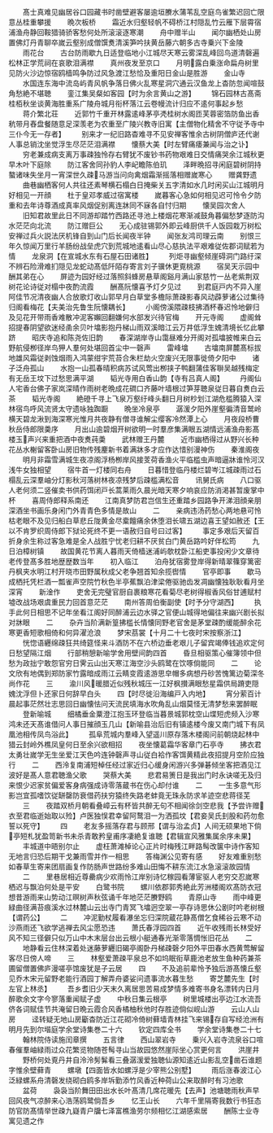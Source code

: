 <!-- { "loadSidebar": true } -->
　　髙士真难见幽居谷口园藏书时凿壁避客屡逾垣賸水蒲苇乱空庭鸟雀繁迟回亡限意丛桂重攀援
　　晩次板桥
　　霜近水归壑轻帆不碍桥江村隠乱竹云雁下层霄宿浦渔舟静回鞍猎骑骄客愁何处所滚滚逐寒潮
　　舟中赠半山
　　闻尔幽栖处山房置佛灯丹青聊卒嵗云壑别成僧馔煑清溪笋吟扶黄岳藤六朝多古寺乗兴下金陵
　　雨花台
　　古台防雨歇九日适登临地小江城尽天寒云雾深乱峰回鸟道清磬遍松林正学荒祠在哀歌泪满襟
　　真州夜发至京口
　　月明露白乗涨命扁舟树里见防火沙边惊宿鸥樯鸣争防过风急渡江愁恰及重阳日金山是胜游
　　金山寺
　　水国连东海中流岛屿青风帆争落日佛火乱寒星洞穴通云汉鱼龙上杳防忽闻喧鼓角愁絶不堪聴
　　銮江集吴粲如客园【时为余言黄山之游】
　　锦石园林古髙斋桂栢秋坐谈黄海胜重系广陵舟城月衔杯落江云卷幔流计归应不逺何事起乡愁
　　蒋介繁北荘
　　近郭竹千重开林露逺峰茅亭凴桂树水阁匝芙蓉密箔防鱼出香秔带月舂盘餐随意足深羡老为农重至广陵兴教寺旧寓【主僧物化精舍不守従予寺中三仆今无一存者】
　　别来才一纪旧路杳难寻不见安禅客惟余古树阴僧庐还代谢人事总销沈坐觉浮生尽茫茫泪满襟
　　懐蔡大美【时左臂痛痿兼闻与治之讣】
　　穷老兼成病支离万事疎独怜存右臂犹不废钞书药物艰难日交情痛哭余江城秋更早木叶下庭除
　　防江客舍同孙豹人李屺瞻陈伯玑
　　泽畔晩招寻闲庭碧树阴持螯诸味失坐月一宵深世久疎马游当问向禽烟霜渐摇落相赠嵗寒心
　　赠龚野遗
　　曲巷幽栖客何人共往还素琴横石榻白日掩柴关五字清如水几时闲买山江城明月好相见一开顔
　　杜于皇邓孝威过宿寓楼
　　嵗暮客心急如何相见迟可怜令夕防重和去年诗尊酒成真率风烟促别离连牀同不寐各自忖归期
　　懐吴园次舍人
　　旧知君故里此日不同游却踏竹西路还寻池上楼烟花寒渐减鼓角暮偏愁梦逐防沟水茫茫向北流
　　防江赠巨公
　　无心成驻锡郭外即云峰厨供千人饭园栽万树松安禅过兵火説法厌机锋自到山门后长闻夜半钟
　　闻张友鸿司理云南
　　别恨三年久惊闻万里行羊肠纷战垒虎穴到荒城地逺看山尽心慈执法平艰难従佐郡词赋若为情
　　龙泉洞【在宣城水东有石屋石田诸胜】
　　列炬寻幽壑倾崖碍洞门路纡深不辨石险滑难扪隠见龙蛇动髙低阡陌存寄言刘子骥休更覔桃源
　　宿吴天示园中酬其弟在心
　　屏迹为园好经过落照斜蜂房悬草阁谿月满山家慈竹一丛老紫荆双树花论诗従对榻中夜酌流霞
　　酬髙阮懐喜予灯夕见过
　　到君庭戸内不异入崖阿佳节况清夜幽人合放歌灯收山郭早月白草堂多檐际萧疎影春风动薜萝诸公过集待归阁看梅花【夫美治先鲁生阮懐耦长】
　　小阁傍溪隈疎枝拂酒杯春迟怜地僻归及见花开带雨香难散冲泥客嬾回翻嫌何水部发兴待官梅
　　开元寺阁
　　虚阁耸招提春阴望欲迷经圅余贝叶墖影抱丹梯山雨双溪暗江云万井低浮生媿清境长忆此攀跻
　　昭庆寺追和陈尧佐旧韵
　　春深湖岸寺山霭昼难分开阁对孤墖披帷来白云野航侵栁径岸鸟狎人羣何处堪回首尘中一磬声
　　雷峰墖
　　古墖南屏麓髙标拔地雄风霜従剥蚀烟雨入鸿蒙绀宇荒苔合朱栏劫火空废兴无限事徙倚夕阳中
　　诸子泛舟孤山
　　水抱一山孤春晴积病苏试风莺出栁挟子鸭翻蒲佳客聨吴越残梅定有无岳王坟下过愁思满平湖
　　韬光寺用白香山韵【寺有吕真人阁】
　　丹阁仙人宅香台佛子家岚深晴作雨树老晩成花磵口齐藤叶墙根过笋芽聴泉従日暮自煑白云茶
　　韬光寺阁
　　絶磴千寻上飞泉万壑纡峰头翻日月树杪划江湖危槛腾猿入深林宿鸟呼风流贤太守遗咏独踟蹰
　　晩坐冷泉亭
　　潺湲夕阳外崖壑徧清音鹫岭横天碧龙湫到海深寒光惟月共夜静有僧寻谁解尘缨客冷然潭上心
　　月夜段桥曹秋岳侍郎限羮序
　　月出山逾碧烟开树欲明一时羣彦集满眼五湖情远浦渔舟影髙楼玉声兴来重把酒中夜煑莼羮
　　武林赠王丹麓
　　近市幽栖得过从野兴长种花丛水榭留客卧山房旧物传残麈新书着满牀多才应作达惜别漫神伤
　　秦淮阁夜
　　明月非霜雪满城生夜凉阁浮杨栁岸风接芰荷香渔火平临槛虫声暗逼牀谁怜河汉浅牛女独相望
　　宿牛首一灯楼同右舟
　　日暮惜登临丹楼烂碧岑江城疎雨过石榻乱云深羣岫分灯影秋河落树林夜凉残梦后疎槛满松音
　　讯舅氏病
　　八口驱人老何须二竖催卖书供药饵闭戸长蒿莱雨久晨光暗天寒夕响哀应防消渇甚暂废掌中杯
　　喜周侍郎释系南还
　　江南真梦防君岂信生还重踏乡园路争开涕泪顔亲朋深酒坐书画乐身闲门外青青色多情是故山
　　二
　　亲病违汤药愁心两地悬可怜枯老眼不及见归船白草悲丘陇黄金尽槖饘痛余休堕泪长啸五湖边喜王望如赦还【王以不肯罗织周侍郎下狱论死终不更一语赦归自号曰过客】
　　事定多艰后天留百折身余生称过客急难是全人战胜宁忧老归耕不厌贫白门黄岳路吟好伴松筠
　　九日泊樟树镇
　　故国黄花节离人暮雨天倚樯迷浦屿欹枕卧江船吏事投闲少文章待老传登髙多胜地歴歴数当年
　　初入临江
　　泊舟犹宿雾登岸得新晴翠篠穿篱密丹枫夹水明江村开晓市田野属秋成父老争翘首知余揽辔情
　　官亭即事
　　歇马成栖托凭栏酒一瓢雀声空院竹秋色半亭蕉飘泊津梁倦驱驰齿发凋幽懐独耿耿看月坐深宵
　　新淦作
　　吏舍无完璧官厨自裹粮寒花看菊尽老树得椒香风俗甘逋赋村墟改战场艰虞重民力回首意茫茫
　　南州答周伯衡副使【时予分守湖西】
　　执手此何日相思不记年坐看江阁好同醉浦云边水驿之官便山城得地偏往来幽兴剧长拟对牀眼
　　二
　　杂卉当阶满新篁拂槛长情懐同野老官舍是茅堂疎酌缓能醉余花寒更香短歌相倚和何异濯沧浪
　　梦宋茘裳【十月二十七夜时宋按察浙江】
　　恍惚语纒绵疎狂共绮筵怪来斗酒防不在六桥边垂老艰儿子留宾竭俸钱追欢定何日愁望隔江烟
　　行部稍憩新喻学舍用壁间韵四首
　　昏旦相驱策心催簿领中但愁为政拙宁敢怨官穷日霁云山出天寒江海空沙头鸥鹭在饮啄倘能同
　　二
　　论文欣有地偶到郑防家竹露暗成雨江云睛变霞逺游思皁帽多病想丹砂苦愧篱边菊深冬尚作花
　　三
　　渝川风暖腊近似残秋城压一江好枫攅满眼愁星霜供局蹐吏隠媿沈浮但卜还家日何辞早白头
　　四【时尽徙沿海编戸入内地】
　　宵分萦百计晨起事茫然壮志思回日幽懐怯问天流民填海水吹角乱山烟莫怪无清梦愁来罢醉眠
　　登新喻城
　　细橘垂金粟澄江抱玉环登临当暮景城郭枕空山堞短虎频入沙寒鸿未还天髙谁借问人事日摧顔玉几山【新喻县治后旧有镇逺楼今废又南门城下有凤凰池相传凤鸟浴此】
　　孤阜荒城内羣峰入望遥川原存落木楼阁问前朝烧起林中猎云封岭外樵凤皇何日至余兴欲相招
　　夜坐懐葛霜华客章门石亭寺
　　拂衣君太勇壮嵗学无生坐爱江天色吟连钟磬声寻山従白袷作客饵黄精此夜招提月空阶应独行
　　二
　　西泠复南浦短棹任经过家近归心缓身闲游兴多弹碁倾坐客把酒见江波好是髙人意君聴渔父歌
　　哭蔡大美
　　悲君易箦日是我出门时永诀嗟无及归来恨少迟家贫偏爱客身病强成诗零落蔵书在伤心却付谁
　　二
　　一生多意气形影岂宜孤嗜饮従缾罄防衰借药扶穷猿终失路老蚌竟无珠永防求羊迹空悲蒋径芜
　　三
　　夜踏双桥月朝看叠嶂云有杯皆共醉无句不相闻徐剑空悲我【予尝许赠衣至君临逝始取以殓】卢医独悮君幸留阿鹜泪一为洒孤坟【君妾吴氏刲股和药勿愈誓以死守】
　　四
　　老友多摇落存君与顾邢【谓与治孟贞】人间无硕果地下倘亭短札犹盈笥新书未杀青敢矜皇甫序凄絶复谁聴【君辑宣风雅集属余序未果】
　　丰城道中晤别尔止
　　虚枉萧滩棹论心正片时梅残江畔路髩改箧中诗作客知无地言归恐后期干戈兼雨雪并作一相思
　　答梅渊公见寄有感
　　好友难重别愁如春草生寄来团扇画复作防肠声世路纷多难山田悔不耕东流江水急滚滚故园情
　　二
　　里巷居相近尊罍病少欢雨怜江岸别诗忆稼园看薄宦驱人老穷交忍嵗寒栖迟与飘泊何处是平安
　　白鹭书院
　　螺川依郡郭秀絶此芳洲楼阁欢髙防衣冠想昔游雨来山势动江暝树声秋弦诵千年地茫茫賸野鸥
　　青原山寺
　　雨中峰更緑曲径满苔痕溪水过林麓山云出寺门青冥飞墖迥空翠一亭存诗思休公剧时吟老树根【谓药公】
　　二
　　冲泥勤杖履看瀑坐忘归深院蔵花静髙僧乞食稀谷云寒不动沙燕雨还飞欲学逃禅去风尘愿恐违
　　萧氏春浮园四首
　　近午收残雨长林受好风不知三径僻只似万山中木末层台出云根小艇通春光渐零落惆怅旧花丛
　　二
　　地静看云住林深着处迷藤萝纒旧碣亭阁卧丹梯疎磬夕阳外平田春水西黄莺解留客尽日傍人啼
　　三
　　林壑爱萧疎平泉总不如坞眠衔草鹿池老放生鱼种药兼茶圃留僧置佛庐漫嗟亭馆废犹是子云居
　　四
　　不及追前辈怜予独后游髙懐丘壑见乔木宋元留野老能行酒园丁解弄舟婆娑问遗事流水暮生愁
　　寄芝麓先生【时左官上林丞】
　　吾乡耆旧少天末久离居思苦易成梦情多难寄书身名漂转内日月醉歌余文字今寥落重闻赋子虚
　　中秋日集云根亭
　　树里城楼出亭边江水流吾侪各词赋佳节共淹留日晩云霞合风香橘柚秋他时存胜迹倘似岘山游
　　云山人山房
　　迳转疑无地山房斸杳防近江花砌冷倚树藓墙青林挂飞来锡存自写经沧洲有明月先到尔堦庭学余堂诗集巻二十六
　　钦定四库全书
　　学余堂诗集巻二十七
　　翰林院侍读施闰章撰
　　五言律
　　西山翠岩寺
　　乗兴入岩寺流泉谷口喧春催羣岫緑雨过众花繁览物随苍髩寻山当故园悠然崖际坐心赏更何言
　　洪崖井
　　野桥何处覔丹井自泠泠髣髴看三叠潺湲爱独聴仙源知逺近山影乱空凿石谁题字惟余壁藓青
　　螺墩【四面皆水如螺浮是少宰熊公别墅】
　　雨后涨春波江心泛緑螺系舟清磬发绕砌白鸥多岸坼勤添竹风香近种荷山公来取醉时有习池歌
　　盆荷
　　袅袅当阶舞田田出水长叶髙清几席花暖先【去声】池塘聴雨秋声早回风夜气凉醉来心浩荡鸥鹭倘吾乡
　　忆王山长
　　六年千里隔寄我数行书狂态防官防髙情举世疎九嶷青户牖七泽富樵渔劳尔频相忆江湖感索居
　　酬陈士业寺寓见遗之作
